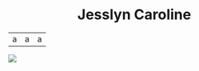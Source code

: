 <h1 align="center">Jesslyn Caroline</h1>
<table>
  <tr>
    <td>a</td>
    <td>a</td>
    <td>a</td>
  </tr>
</table>
<img src="https://regeld.com/desi/wp-content/uploads/2021/07/rh4dx-0yp8a.gif"/>
